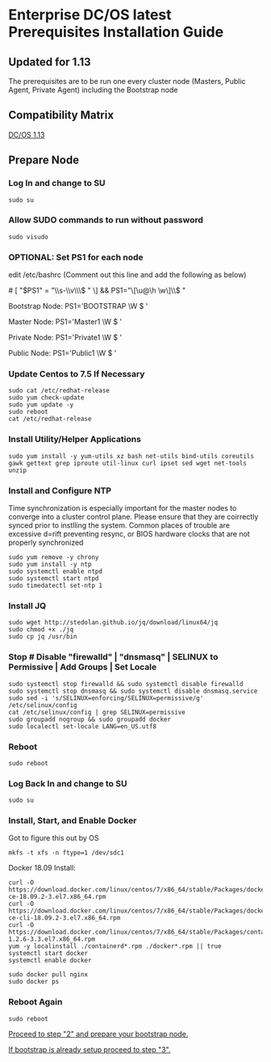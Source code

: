 # Enterprise DC/OS latest Prerequisites Installation Guide
## Updated for 1.13

The prerequisites are to be run one every cluster node (Masters, Public Agent, Private Agent) including the Bootstrap node

## Compatibility Matrix

[DC/OS 1.13](https://docs.mesosphere.com/version-policy/)

## Prepare Node

### Log In and change to SU
```
sudo su
```

### Allow SUDO commands to run without password
```
sudo visudo
```

### OPTIONAL: Set PS1 for each node
edit /etc/bashrc (Comment out this line and add the following as below)

\# \[ "$PS1" = "\\s-\\v\\\$ " \] && PS1="\[\u@\h \w\]\\$ "

Bootstrap Node:
PS1='BOOTSTRAP \W $ ' 

Master Node:
PS1='Master1 \W $ ' 

Private Node:
PS1='Private1 \W $ ' 

Public Node:
PS1='Public1 \W $ ' 


### Update Centos to 7.5 If Necessary
```
sudo cat /etc/redhat-release
sudo yum check-update
sudo yum update -y
sudo reboot
cat /etc/redhat-release
```

### Install Utility/Helper Applications
```
sudo yum install -y yum-utils xz bash net-utils bind-utils coreutils gawk gettext grep iproute util-linux curl ipset sed wget net-tools unzip
```

### Install and Configure NTP
Time synchronization is especially important for the master nodes to converge into a cluster control plane.  Please ensure that they are coirrectly synced prior to instlling the system.  Common places of trouble are excessive d=rift preventing resync, or BIOS hardware clocks that are not properly synchronized
```
sudo yum remove -y chrony
sudo yum install -y ntp
sudo systemctl enable ntpd
sudo systemctl start ntpd
sudo timedatectl set-ntp 1
```

### Install JQ
```
sudo wget http://stedolan.github.io/jq/download/linux64/jq
sudo chmod +x ./jq
sudo cp jq /usr/bin
```

### Stop # Disable "firewalld" | "dnsmasq" | SELINUX to Permissive | Add Groups | Set Locale
```
sudo systemctl stop firewalld && sudo systemctl disable firewalld
sudo systemctl stop dnsmasq && sudo systemctl disable dnsmasq.service
sudo sed -i 's/SELINUX=enforcing/SELINUX=permissive/g' /etc/selinux/config
cat /etc/selinux/config | grep SELINUX=permissive
sudo groupadd nogroup && sudo groupadd docker
sudo localectl set-locale LANG=en_US.utf8
```

### Reboot
```
sudo reboot
```

### Log Back In and change to SU
```
sudo su
```

### Install, Start, and Enable Docker
Got to figure this out by OS
```
mkfs -t xfs -n ftype=1 /dev/sdc1
```

Docker 18.09 Install:
```
curl -O  https://download.docker.com/linux/centos/7/x86_64/stable/Packages/docker-ce-18.09.2-3.el7.x86_64.rpm
curl -O https://download.docker.com/linux/centos/7/x86_64/stable/Packages/docker-ce-cli-18.09.2-3.el7.x86_64.rpm
curl -O https://download.docker.com/linux/centos/7/x86_64/stable/Packages/containerd.io-1.2.6-3.3.el7.x86_64.rpm
yum -y localinstall ./containerd*.rpm ./docker*.rpm || true
systemctl start docker
systemctl enable docker

sudo docker pull nginx
sudo docker ps
```

### Reboot Again
```
sudo reboot
```
[Proceed to step "2" and prepare your bootstrap node.](https://github.com/jdyver/Enterprise-DC-OS-LATEST-Install-Cheatsheet/blob/master/2%20-%20Bootstrap_Preparation.md)

[If bootstrap is already setup proceed to step "3".](https://github.com/jdyver/Enterprise-DC-OS-LATEST-Install-Cheatsheet/blob/master/3%20-%20Installation.md)
